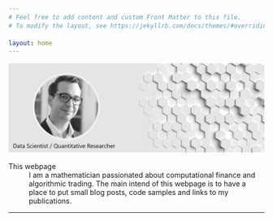 ```yaml
---
# Feel free to add content and custom Front Matter to this file.
# To modify the layout, see https://jekyllrb.com/docs/themes/#overriding-theme-defaults

layout: home
---
```

![frontpageimg](/assets/images/banner_top.jpg)


<dl>
  <dt>This webpage</dt>
  <dd>I am a mathematician passionated about computational finance and algorithmic trading. The main intend of this webpage is to have a place to put small blog posts, code samples and links to my publications.</dd>

</dl>

---

